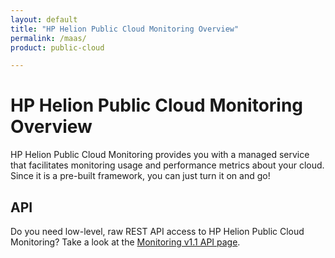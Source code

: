 ```yaml
---
layout: default
title: "HP Helion Public Cloud Monitoring Overview"
permalink: /maas/
product: public-cloud 

---
```

<!--PUBLISHED-->
# HP Helion Public Cloud Monitoring Overview #

HP Helion Public Cloud Monitoring provides you with a managed service that facilitates monitoring usage and performance metrics about your cloud. Since it is a pre-built framework, you can just turn it on and go!


## API ##
Do you need low-level, raw REST API access to HP Helion Public Cloud Monitoring?  Take a look at the [Monitoring v1.1 API page](/api/v13/monitoring/).
